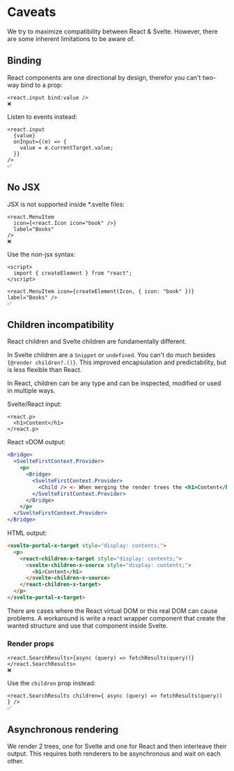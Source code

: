 # Caveats

We try to maximize compatibility between React & Svelte.
However, there are some inherent limitations to be aware of.

## Binding

React components are one directional by design, therefor you can't two-way bind to a prop:

```svelte
<react.input bind:value />
❌
```

Listen to events instead:

```svelte
<react.input
  {value}
  onInput={(e) => {
    value = e.currentTarget.value;
  }}
/>
✅
```

## No JSX

JSX is not supported inside \*.svelte files:

```svelte
<react.MenuItem
  icon={<react.Icon icon="book" />}
  label="Books"
/>
❌
```

Use the non-jsx syntax:

```svelte
<script>
  import { createElement } from "react";
</script>

<react.MenuItem icon={createElement(Icon, { icon: "book" })} label="Books" />
✅
```

## Children incompatibility

React children and Svelte children are fundamentally different.

In Svelte children are a `Snippet` or `undefined`. You can't do much besides ` {@render children?.()}`.
This improved encapsulation and predictability, but is less flexible than React.

In React, children can be any type and can be inspected, modified or used in multiple ways.

Svelte/React input:

```svelte
<react.p>
  <h1>Content</h1>
</react.p>
```

React vDOM output:

```jsx
<Bridge>
  <SvelteFirstContext.Provider>
    <p>
      <Bridge>
        <SvelteFirstContext.Provider>
          <Child /> <- When merging the render trees the <h1>Content</h1> is injected here
        </SvelteFirstContext.Provider>
      </Bridge>
    </p>
  </SvelteFirstContext.Provider>
</Bridge>
```

HTML output:

```html
<svelte-portal-x-target style="display: contents;">
  <p>
    <react-children-x-target style="display: contents;">
      <svelte-children-x-source style="display: contents;">
        <h1>Content</h1>
      </svelte-children-x-source>
    </react-children-x-target>
  </p>
</svelte-portal-x-target>
```

There are cases where the React virtual DOM or this real DOM can cause problems.
A workaround is write a react wrapper component that create the wanted structure and use that component inside Svelte.

### Render props

```svelte
<react.SearchResults>{async (query) => fetchResults(query))}</react.SearchResults>
❌
```

Use the `children` prop instead:

```svelte
<react.SearchResults children={ async (query) => fetchResults(query)) } />
✅
```

## Asynchronous rendering

We render 2 trees, one for Svelte and one for React and then interleave their output.
This requires both renderers to be asynchronous and wait on each other.
